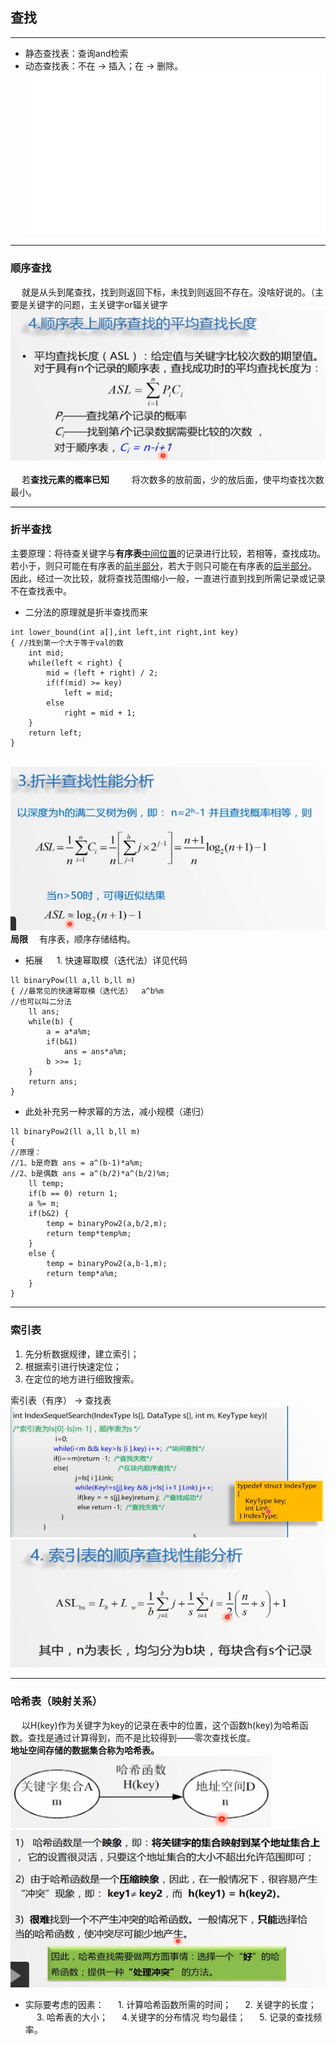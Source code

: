 ## 查找  

-----
+ 静态查找表：查询and检索
+ 动态查找表：不在 → 插入；在 → 删除。  
![ASL定义](images/ASL定义.png)

------
### 顺序查找
&emsp; 就是从头到尾查找，找到则返回下标，未找到则返回不存在。没啥好说的。（主要是关键字的问题，主关键字or辐关键字
![enter description here](./images/1571914045743.png)  
<br />
&emsp; 若**查找元素的概率已知**
&emsp;&emsp; 将次数多的放前面，少的放后面，使平均查找次数最小。

-----
### 折半查找
主要原理：将待查关键字与**有序表**<u>中间位置</u>的记录进行比较，若相等，查找成功。若小于，则只可能在有序表的<u>前半部分</u>，若大于则只可能在有序表的<u>后半部分</u>。<br/>
因此，经过一次比较，就将查找范围缩小一般，一直进行直到找到所需记录或记录不在查找表中。
+ 二分法的原理就是折半查找而来
```
int lower_bound(int a[],int left,int right,int key)
{ //找到第一个大于等于val的数 
	int mid;
	while(left < right) {
		mid = (left + right) / 2;
		if(f(mid) >= key)
			left = mid;
		else
			right = mid + 1;
	}
	return left;
}
```
&emsp; 
<br />
![enter description here](./images/1571914777009.png)
<br />
**局限**&emsp; 有序表，顺序存储结构。
<br />
+ 拓展
&emsp; 1. 快速幂取模（迭代法）详见代码
```
ll binaryPow(ll a,ll b,ll m)
{ //最常见的快速幂取模（迭代法）  a^b%m 
//也可以叫二分法 
	ll ans;
	while(b) {
		a = a*a%m;
		if(b&1)
			ans = ans*a%m;
		b >>= 1;
	} 
	return ans;
}
```

+ 此处补充另一种求幂的方法，减小规模（递归）
```
ll binaryPow2(ll a,ll b,ll m)
{
//原理：
//1、b是奇数 ans = a^(b-1)*a%m;
//2、b是偶数 ans = a^(b/2)*a^(b/2)%m; 
	ll temp;
	if(b == 0) return 1;
	a %= m;
	if(b&2) {
		temp = binaryPow2(a,b/2,m);
		return temp*temp%m;
	}
	else {
		temp = binaryPow2(a,b-1,m);
		return temp*a%m;
	}
}
```

------
### 索引表
1. 先分析数据规律，建立索引；
2. 根据索引进行快速定位；
3. 在定位的地方进行细致搜索。

索引表（有序） -> 查找表
![enter description here](./images/1571915567003.png)
<br />
![enter description here](./images/1571915609980.png)

-----  
### 哈希表（映射关系）
&emsp; 以H(key)作为关键字为key的记录在表中的位置，这个函数h(key)为哈希函数。查找是通过计算得到，而不是比较得到——零次查找长度。<br/>
**地址空间存储的数据集合称为哈希表。**
![enter description here](./images/1571915804932.png)
![enter description here](./images/1571915916108.png)
<br />
+ 实际要考虑的因素：
&emsp; 1. 计算哈希函数所需的时间；
&emsp; 2. 关键字的长度；
&emsp; 3. 哈希表的大小；
&emsp; 4.关键字的分布情况 均匀最佳；
&emsp; 5. 记录的查找频率。
